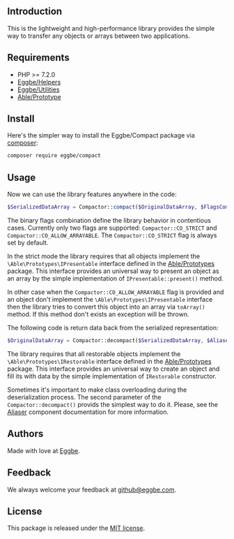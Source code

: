 ## Introduction
This is the lightweight and high-performance library provides the simple way 
to transfer any objects or arrays between two applications.


## Requirements
* PHP >= 7.2.0
* [Eggbe/Helpers](https://github.com/eggbe/helpers)
* [Eggbe/Utilities](https://github.com/eggbe/utilities)
* [Able/Prototype](https://github.com/phpable/prototypes)


## Install
Here's the simpler way to install the Eggbe/Compact package via [composer](http://getcomposer.org):

```bash
composer require eggbe/compact
```

## Usage
Now we can use the library features anywhere in the code:

```php
$SerializedDataArray = Compactor::compact($OriginalDataArray, $FlagsCombination);
```

The binary flags combination define the library behavior in contentious cases. 
Currently only two flags are supported: ```Compactor::CO_STRICT``` and ```Compactor::CO_ALLOW_ARRAYABLE```. 
The ```Compactor::CO_STRICT``` flag is always set by default.    

In the strict mode the library requires that all objects implement the ```\Able\Prototypes\IPresentable``` interface 
defined in the [Able/Prototypes](https://github.com/phpable/prototypes) package. This interface provides an universal way to present an object as an array 
by the simple implementation of ``IPresentable::present()`` method. 

In other case when the ```Compactor::CO_ALLOW_ARRAYABLE``` flag is provided and an object don't implement the ```\Able\Prototypes\IPresentable``` interface 
then the library tries to convert this object into an array via ```toArray()``` method. If this method don't exists an exception will be thrown.

The following code is return data back from the serialized representation:

```php
$OriginalDataArray = Compactor::decompact($SerializedDataArray, $Aliaser);
```

The library requires that all restorable objects implement the ```\Able\Prototypes\IRestorable``` interface 
defined in the [Able/Prototypes](https://github.com/phpable/prototypes) package. This interface provides an universal way to create 
an object and fill its with data by the simple implementation of ```IRestorable``` constructor. 

Sometimes it's important to make class overloading during the deserialization process. The second parameter of the ```Compactor::decompact()``` provids the simplest way to do it. 
Please, see the [Aliaser](https://github.com/eggbe/utilities) component documentation for more information.     

## Authors
Made with love at [Eggbe](http://eggbe.com).

## Feedback 
We always welcome your feedback at [github@eggbe.com](mailto:github@eggbe.com).


## License
This package is released under the [MIT license](https://github.com/eggbe/compact/blob/master/LICENSE).
